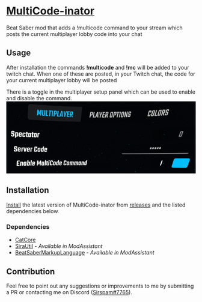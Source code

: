 # [MultiCode-inator](https://clips.twitch.tv/WealthyHungryAppleBudStar-kwPAcoffd0CAUzdz)
Beat Saber mod that adds a !multicode command to your stream which posts the current multiplayer lobby code into your chat
## Usage
After installation the commands **!multicode** and **!mc** will be added to your twitch chat. When one of these are posted, in your Twitch chat, the code for your current multiplayer lobby will be posted

There is a toggle in the multiplayer setup panel which can be used to enable and disable the command.
![MultiplayerSettings.png](MultiplayerSettings.png)
## Installation
[Install](https://bsmg.wiki/pc-modding.html#install-mods) the latest version of MultiCode-inator from [releases](https://github.com/Sirspam/MultiCode-inator/releases) and the listed dependencies below.
### Dependencies
* [CatCore](https://github.com/ErisApps/CatCore)
* [SiraUtil](https://github.com/Auros/SiraUtil) _- Available in ModAssistant_
* [BeatSaberMarkupLanguage](https://github.com/monkeymanboy/BeatSaberMarkupLanguage) _- Available in ModAssistant_
## Contribution
Feel free to point out any suggestions or improvements to me by submitting a PR or contacting me on Discord ([Sirspam#7765](https://discordapp.com/users/232574143818760192)).
